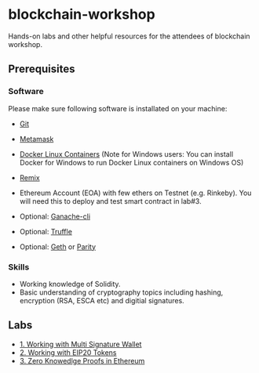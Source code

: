 # blockchain-workshop
Hands-on labs and other helpful resources for the attendees of blockchain workshop.

## Prerequisites

### Software
Please make sure following software is installated on your machine:

* [Git](https://git-scm.com)
* [Metamask](https://metamask.io)
* [Docker Linux Containers](https://www.docker.com/community-edition#/download) (Note for Windows users: You can install Docker for Windows to run Docker Linux containers on Windows OS)
* [Remix](https://remix.ethereum.org)
* Ethereum Account (EOA)  with few ethers on Testnet (e.g. Rinkeby). You will need this to deploy and test smart contract in lab#3.


* Optional: [Ganache-cli](https://github.com/trufflesuite/ganache-cli)
* Optional: [Truffle](https://github.com/trufflesuite/truffle)
* Optional: [Geth](https://github.com/ethereum/go-ethereum) or [Parity](https://github.com/paritytech/parity)


### Skills

* Working knowledge of Solidity. 
* Basic understanding of cryptography topics including hashing, encryption (RSA, ESCA etc) and digitial signatures.

## Labs

* [1. Working with Multi Signature Wallet](https://github.com/razi-rais/blockchain-workshop/tree/master/multi-sig-wallet)
* [2. Working with EIP20 Tokens](https://github.com/razi-rais/blockchain-workshop/blob/master/tokens)
* [3. Zero Knowedlge Proofs in Ethereum ]()
